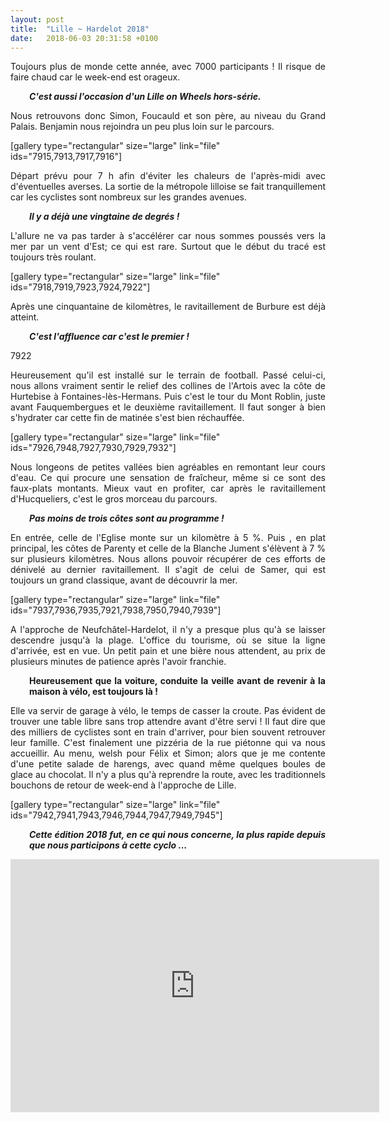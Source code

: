 ```yaml
---
layout: post
title:  "Lille ~ Hardelot 2018"
date:   2018-06-03 20:31:58 +0100
---
```

<p style="text-align: justify;">Toujours plus de monde cette année, avec 7000 participants !
Il risque de faire chaud car le week-end est orageux.</p>
<p style="padding-left: 30px; text-align: justify;"><em><strong>C'est aussi l'occasion d'un Lille on Wheels hors-série.</strong></em></p>
<p style="text-align: justify;">Nous retrouvons donc Simon, Foucauld et son père, au niveau du Grand Palais.
Benjamin nous rejoindra un peu plus loin sur le parcours.</p>
[gallery type="rectangular" size="large" link="file" ids="7915,7913,7917,7916"]
<p style="text-align: justify;">Départ prévu pour 7 h afin d'éviter les chaleurs de l'après-midi avec d'éventuelles averses.
La sortie de la métropole lilloise se fait tranquillement car les cyclistes sont nombreux sur les grandes avenues.</p>
<p style="padding-left: 30px; text-align: justify;"><em><strong>Il y a déjà une vingtaine de degrés !</strong></em></p>
<p style="text-align: justify;">L'allure ne va pas tarder à s'accélérer car nous sommes poussés vers la mer par un vent d'Est; ce qui est rare.
Surtout que le début du tracé est toujours très roulant.</p>
[gallery type="rectangular" size="large" link="file" ids="7918,7919,7923,7924,7922"]
<p style="text-align: justify;">Après une cinquantaine de kilomètres, le ravitaillement de Burbure est déjà atteint.</p>
<p style="padding-left: 30px;"><em><strong>C'est l'affluence car c'est le premier !</strong></em></p>
7922
<p style="text-align: justify;">Heureusement qu'il est installé sur le terrain de football.
Passé celui-ci, nous allons vraiment sentir le relief des collines de l'Artois avec la côte de Hurtebise à Fontaines-lès-Hermans.
Puis c'est le tour du Mont Roblin, juste avant Fauquembergues et le deuxième ravitaillement.
Il faut songer à bien s'hydrater car cette fin de matinée s'est bien réchauffée.</p>
[gallery type="rectangular" size="large" link="file" ids="7926,7948,7927,7930,7929,7932"]
<p style="text-align: justify;">Nous longeons de petites vallées bien agréables en remontant leur cours d'eau.
Ce qui procure une sensation de fraîcheur, même si ce sont des faux-plats montants.
Mieux vaut en profiter, car après le ravitaillement d'Hucqueliers, c'est le gros morceau du parcours.</p>
<p style="text-align: justify; padding-left: 30px;"><em><strong>Pas moins de trois côtes sont au programme !</strong></em></p>
<p style="text-align: justify;">En entrée, celle de l'Eglise monte sur un kilomètre à 5 %.
Puis , en plat principal, les côtes de Parenty et celle de la Blanche Jument s'élèvent à 7 % sur plusieurs kilomètres.
Nous allons pouvoir récupérer de ces efforts de dénivelé au dernier ravitaillement.
Il s'agit de celui de Samer, qui est toujours un grand classique, avant de découvrir la mer.</p>
[gallery type="rectangular" size="large" link="file" ids="7937,7936,7935,7921,7938,7950,7940,7939"]
<p style="text-align: justify;">A l'approche de Neufchâtel-Hardelot, il n'y a presque plus qu'à se laisser descendre jusqu'à la plage.
L'office du tourisme, où se situe la ligne d'arrivée, est en vue.
Un petit pain et une bière nous attendent, au prix de plusieurs minutes de patience après l'avoir franchie.</p>
<p style="text-align: justify; padding-left: 30px;"><strong>Heureusement que la voiture, conduite la veille avant de revenir à la maison à vélo, est toujours là !</strong></p>
<p style="text-align: justify;">Elle va servir de garage à vélo, le temps de casser la croute.
Pas évident de trouver une table libre sans trop attendre avant d'être servi !
Il faut dire que des milliers de cyclistes sont en train d'arriver, pour bien souvent retrouver leur famille.
C'est finalement une pizzéria de la rue piétonne qui va nous accueillir.
Au menu, welsh pour Félix et Simon; alors que je me contente d'une petite salade de harengs, avec quand même quelques boules de glace au chocolat.
Il n'y a plus qu'à reprendre la route, avec les traditionnels bouchons de retour de week-end à l'approche de Lille.</p>
[gallery type="rectangular" size="large" link="file" ids="7942,7941,7943,7946,7944,7947,7949,7945"]
<p style="text-align: justify; padding-left: 30px;"><em><strong>Cette édition 2018 fut, en ce qui nous concerne, la plus rapide depuis que nous participons à cette cyclo ...</strong></em></p>

<center><iframe src="https://www.strava.com/activities/1600200132/embed/29550d5b52ebae0510a2f82a9613bd806793283a" width="590" height="405" frameborder="0" scrolling="no"></iframe></center>